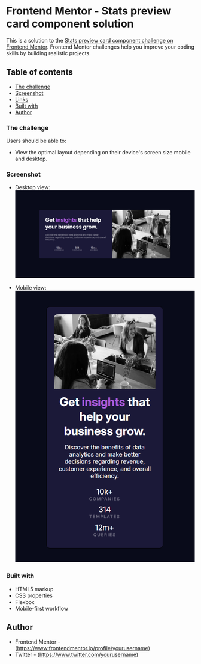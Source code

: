 # Frontend Mentor - Stats preview card component solution

This is a solution to the [Stats preview card component challenge on Frontend Mentor](https://www.frontendmentor.io/challenges/stats-preview-card-component-8JqbgoU62). Frontend Mentor challenges help you improve your coding skills by building realistic projects. 

## Table of contents

  - [The challenge](#the-challenge)
  - [Screenshot](#screenshot)
  - [Links](#links)
  - [Built with](#built-with)
  - [Author](#author)



### The challenge

Users should be able to:

- View the optimal layout depending on their device's screen size mobile and desktop.

### Screenshot

- Desktop view:
![](./view-images/desktop-view.png)

- Mobile view:
![](./view-images/mobile-view.png)



### Built with

- HTML5 markup
- CSS properties
- Flexbox
- Mobile-first workflow


## Author

- Frontend Mentor - (https://www.frontendmentor.io/profile/yourusername)
- Twitter - (https://www.twitter.com/yourusername)

